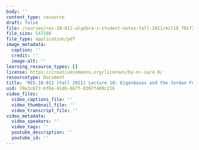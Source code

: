 ```yaml
---
body: ''
content_type: resource
draft: false
file: /courses/res-18-011-algebra-i-student-notes-fall-2021/mit18_701f21_lect10.pdf
file_size: 547288
file_type: application/pdf
image_metadata:
  caption: ''
  credit: ''
  image-alt: ''
learning_resource_types: []
license: https://creativecommons.org/licenses/by-nc-sa/4.0/
resourcetype: Document
title: 'RES.18-011 (Fall 2021) Lecture 10: Eigenbases and the Jordan Form '
uid: 70e3c672-bfbe-41d6-867f-0307f489c216
video_files:
  video_captions_file: ''
  video_thumbnail_file: ''
  video_transcript_file: ''
video_metadata:
  video_speakers: ''
  video_tags: ''
  youtube_description: ''
  youtube_id: ''
---
```

